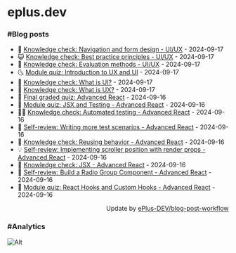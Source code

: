 # eplus.dev

### #Blog posts

<!-- BLOG-POST-LIST:START -->
 - 🧰 [Knowledge check: Navigation and form design - UI/UX](https://eplus.dev/knowledge-check-navigation-and-form-design-uiux) - 2024-09-17
 - 😺 [Knowledge check: Best practice principles - UI/UX](https://eplus.dev/knowledge-check-best-practice-principles-uiux) - 2024-09-17
 - 🗽 [Knowledge check: Evaluation methods - UI/UX](https://eplus.dev/knowledge-check-evaluation-methods-uiux) - 2024-09-17
 - 🌜 [Module quiz: Introduction to UX and UI](https://eplus.dev/module-quiz-introduction-to-ux-and-ui) - 2024-09-17
 - 📝 [Knowledge check: What is UI?](https://eplus.dev/knowledge-check-what-is-ui) - 2024-09-17
 - 🚀 [Knowledge check: What is UX?](https://eplus.dev/knowledge-check-what-is-ux) - 2024-09-17
 - 💼 [Final graded quiz: Advanced React](https://eplus.dev/final-graded-quiz-advanced-react) - 2024-09-16
 - 🦣 [Module quiz: JSX and Testing - Advanced React](https://eplus.dev/module-quiz-jsx-and-testing-advanced-react) - 2024-09-16
 - 👨‍🏫 [Knowledge check: Automated testing - Advanced React](https://eplus.dev/knowledge-check-automated-testing-advanced-react) - 2024-09-16
 - 🔭 [Self-review: Writing more test scenarios - Advanced React](https://eplus.dev/self-review-writing-more-test-scenarios-advanced-react) - 2024-09-16
 - 🤡 [Knowledge check: Reusing behavior - Advanced React](https://eplus.dev/knowledge-check-reusing-behavior-advanced-react) - 2024-09-16
 - 💡 [Self-review: Implementing scroller position with render props - Advanced React](https://eplus.dev/self-review-implementing-scroller-position-with-render-props-advanced-react) - 2024-09-16
 - 🦣 [Knowledge check: JSX - Advanced React](https://eplus.dev/knowledge-check-jsx-advanced-react) - 2024-09-16
 - 💪 [Self-review: Build a Radio Group Component - Advanced React](https://eplus.dev/self-review-build-a-radio-group-component-advanced-react) - 2024-09-16
 - 🤡 [Module quiz: React Hooks and Custom Hooks - Advanced React](https://eplus.dev/module-quiz-react-hooks-and-custom-hooks-advanced-react) - 2024-09-16<!-- BLOG-POST-LIST:END -->

<div align="right">
  Update by <a target="_blank"
    href="https://github.com/ePlus-DEV/blog-post-workflow">ePlus-DEV/blog-post-workflow</a>
</div>

### #Analytics
![Alt](https://repobeats.axiom.co/api/embed/9990f7cddfbad8d834990b10ccad05f81ac1096f.svg "Repobeats analytics image")
